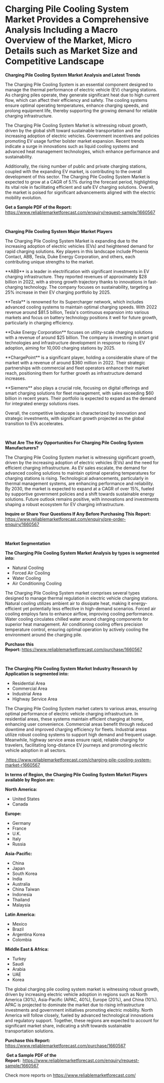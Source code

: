 <p><h1>Charging Pile Cooling System Market Provides a Comprehensive Analysis Including a Macro Overview of the Market, Micro Details such as Market Size and Competitive Landscape</h1></p><p><strong>Charging Pile Cooling System Market Analysis and Latest Trends</strong></p>
<p><p>The Charging Pile Cooling System is an essential component designed to manage the thermal performance of electric vehicle (EV) charging stations. As charging piles operate, they generate significant heat due to high current flow, which can affect their efficiency and safety. The cooling systems ensure optimal operating temperatures, enhance charging speeds, and prolong equipment life, thereby supporting the growing demand for reliable charging infrastructure.</p><p>The Charging Pile Cooling System Market is witnessing robust growth, driven by the global shift toward sustainable transportation and the increasing adoption of electric vehicles. Government incentives and policies promoting EV usage further bolster market expansion. Recent trends indicate a surge in innovations such as liquid cooling systems and advanced heat management technologies, which enhance performance and sustainability.</p><p>Additionally, the rising number of public and private charging stations, coupled with the expanding EV market, is contributing to the overall development of this sector. The Charging Pile Cooling System Market is expected to grow at a CAGR of 5.1% during the forecast period, highlighting its vital role in facilitating efficient and safe EV charging solutions. Overall, the market is poised for significant advancements aligned with the electric mobility evolution.</p></p>
<p><strong>Get a Sample PDF of the Report:&nbsp;</strong> <a href="https://www.reliablemarketforecast.com/enquiry/request-sample/1660567?utm_campaign=3491&utm_medium=2&utm_source=Github&utm_content=ia&utm_term=29032025&utm_id=charging-pile-cooling-system">https://www.reliablemarketforecast.com/enquiry/request-sample/1660567</a></p>
<p>&nbsp;</p>
<p><strong>Charging Pile Cooling System Major Market Players</strong></p>
<p><p>The Charging Pile Cooling System Market is expanding due to the increasing adoption of electric vehicles (EVs) and heightened demand for rapid charging solutions. Key players in this landscape include Phoenix Contact, ABB, Tesla, Duke Energy Corporation, and others, each contributing unique strengths to the market.</p><p>**ABB** is a leader in electrification with significant investments in EV charging infrastructure. They reported revenues of approximately $28 billion in 2022, with a strong growth trajectory thanks to innovations in fast-charging technology. The company focuses on sustainability, targeting a 25% increase in their EV charging portfolio by 2025.</p><p>**Tesla** is renowned for its Supercharger network, which includes advanced cooling systems to maintain optimal charging speeds. With 2022 revenue around $81.5 billion, Tesla's continuous expansion into various markets and focus on battery technology positions it well for future growth, particularly in charging efficiency.</p><p>**Duke Energy Corporation** focuses on utility-scale charging solutions with a revenue of around $25 billion. The company is investing in smart grid technologies and infrastructure development in response to rising EV adoption, aiming for 10,000 charging stations by 2025.</p><p>**ChargePoint** is a significant player, holding a considerable share of the market with a revenue of around $360 million in 2022. Their strategic partnerships with commercial and fleet operators enhance their market reach, positioning them for further growth as infrastructure demand increases.</p><p>**Siemens** also plays a crucial role, focusing on digital offerings and smart charging solutions for fleet management, with sales exceeding $60 billion in recent years. Their portfolio is expected to expand as the demand for integrated energy solutions rises.</p><p>Overall, the competitive landscape is characterized by innovation and strategic investments, with significant growth projected as the global transition to EVs accelerates.</p></p>
<p>&nbsp;</p>
<p><strong>What Are The Key Opportunities For Charging Pile Cooling System Manufacturers?</strong></p>
<p><p>The Charging Pile Cooling System market is witnessing significant growth, driven by the increasing adoption of electric vehicles (EVs) and the need for efficient charging infrastructure. As EV sales escalate, the demand for advanced cooling solutions to maintain optimal operating temperatures for charging stations is rising. Technological advancements, particularly in thermal management systems, are enhancing performance and reliability. By 2030, the market is expected to expand at a CAGR of over 15%, fueled by supportive government policies and a shift towards sustainable energy solutions. Future outlook remains positive, with innovations and investments shaping a robust ecosystem for EV charging infrastructure.</p></p>
<p><strong>Inquire or Share Your Questions If Any Before Purchasing This Report:</strong> <a href="https://www.reliablemarketforecast.com/enquiry/pre-order-enquiry/1660567?utm_campaign=3491&utm_medium=2&utm_source=Github&utm_content=ia&utm_term=29032025&utm_id=charging-pile-cooling-system">https://www.reliablemarketforecast.com/enquiry/pre-order-enquiry/1660567</a></p>
<p>&nbsp;</p>
<p><strong>Market Segmentation</strong></p>
<p><strong>The Charging Pile Cooling System Market Analysis by types is segmented into:</strong></p>
<p><ul><li>Natural Cooling</li><li>Forced Air Cooling</li><li>Water Cooling</li><li>Air Conditioning Cooling</li></ul></p>
<p><p>The Charging Pile Cooling System market comprises several types designed to manage thermal regulation in electric vehicle charging stations. Natural cooling utilizes ambient air to dissipate heat, making it energy-efficient yet potentially less effective in high-demand scenarios. Forced air cooling employs fans to enhance airflow, improving cooling performance. Water cooling circulates chilled water around charging components for superior heat management. Air conditioning cooling offers precision temperature control, ensuring optimal operation by actively cooling the environment around the charging pile.</p></p>
<p><strong>Purchase this Report:&nbsp;</strong><a href="https://www.reliablemarketforecast.com/purchase/1660567?utm_campaign=3491&utm_medium=2&utm_source=Github&utm_content=ia&utm_term=29032025&utm_id=charging-pile-cooling-system">https://www.reliablemarketforecast.com/purchase/1660567</a></p>
<p>&nbsp;</p>
<p><strong>The Charging Pile Cooling System Market Industry Research by Application is segmented into:</strong></p>
<p><ul><li>Residential Area</li><li>Commercial Area</li><li>Industrial Area</li><li>Highway Service Area</li></ul></p>
<p><p>The Charging Pile Cooling System market caters to various areas, ensuring optimal performance of electric vehicle charging infrastructure. In residential areas, these systems maintain efficient charging at home, enhancing user convenience. Commercial areas benefit through reduced downtime and improved charging efficiency for fleets. Industrial areas utilize robust cooling systems to support high demand and frequent usage. Meanwhile, highway service areas ensure rapid, reliable charging for travelers, facilitating long-distance EV journeys and promoting electric vehicle adoption in all sectors.</p></p>
<p><a href="https://www.reliablemarketforecast.com/charging-pile-cooling-system-market-r1660567?utm_campaign=3491&utm_medium=2&utm_source=Github&utm_content=ia&utm_term=29032025&utm_id=charging-pile-cooling-system">&nbsp;https://www.reliablemarketforecast.com/charging-pile-cooling-system-market-r1660567</a></p>
<p><strong>In terms of Region, the Charging Pile Cooling System Market Players available by Region are:</strong></p>
<p>
    <p> <strong> North America: </strong>
        <ul>
            <li>United States</li>
            <li>Canada</li>
        </ul>
        </p> 
    <p> <strong> Europe: </strong>
        <ul>
            <li>Germany</li>
            <li>France</li>
            <li>U.K.</li>
            <li>Italy</li>
            <li>Russia</li>
        </ul>
        </p> 
    <p> <strong> Asia-Pacific: </strong>
        <ul>
            <li>China</li>
            <li>Japan</li>
            <li>South Korea</li>
            <li>India</li>
            <li>Australia</li>
            <li>China Taiwan</li>
            <li>Indonesia</li>
            <li>Thailand</li>
            <li>Malaysia</li>
        </ul>
        </p> 
    <p> <strong> Latin America: </strong>
        <ul>
            <li>Mexico</li>
            <li>Brazil</li>
            <li>Argentina Korea</li>
            <li>Colombia</li>
        </ul>
        </p> 
    <p> <strong> Middle East & Africa: </strong>
        <ul>
            <li>Turkey</li>
            <li>Saudi</li>
            <li>Arabia</li>
            <li>UAE</li>
            <li>Korea</li>
        </ul>
    </p>
    </p>
<p><p>The global charging pile cooling system market is witnessing robust growth, driven by increasing electric vehicle adoption in regions such as North America (30%), Asia-Pacific (APAC, 40%), Europe (20%), and China (10%). APAC is projected to dominate the market due to rising infrastructure investments and government initiatives promoting electric mobility. North America will follow closely, fueled by advanced technological innovations and regulatory support. Together, these regions are expected to account for significant market share, indicating a shift towards sustainable transportation solutions.</p></p>
<p><strong>Purchase this Report: </strong><a href="https://www.reliablemarketforecast.com/purchase/1660567?utm_campaign=3491&utm_medium=2&utm_source=Github&utm_content=ia&utm_term=29032025&utm_id=charging-pile-cooling-system">https://www.reliablemarketforecast.com/purchase/1660567</a></p>
<p>&nbsp;<strong>Get a Sample PDF of the Report:&nbsp;&nbsp;</strong><a href="https://www.reliablemarketforecast.com/enquiry/request-sample/1660567?utm_campaign=3491&utm_medium=2&utm_source=Github&utm_content=ia&utm_term=29032025&utm_id=charging-pile-cooling-system">https://www.reliablemarketforecast.com/enquiry/request-sample/1660567</a></p>
<p><strong></strong></p>
<p>Check more reports on <a href="https://www.reliablemarketforecast.com/?utm_campaign=3491&utm_medium=2&utm_source=Github&utm_content=ia&utm_term=29032025&utm_id=charging-pile-cooling-system">https://www.reliablemarketforecast.com/</a></p>